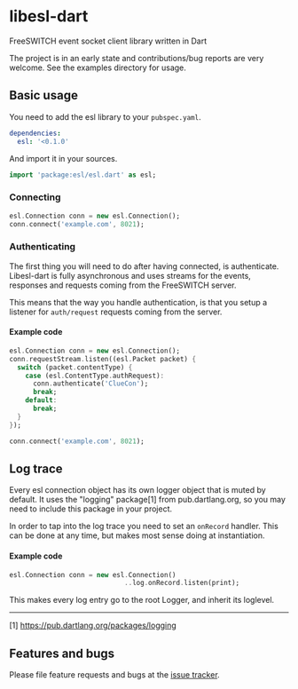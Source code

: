 # libesl-dart
FreeSWITCH event socket client library written in Dart

The project is in an early state and contributions/bug reports are very welcome.
See the examples directory for usage.

## Basic usage
You need to add the esl library to your `pubspec.yaml`.

```yaml
dependencies:
  esl: '<0.1.0'
```

And import it in your sources.

```dart
import 'package:esl/esl.dart' as esl;
```

### Connecting

```dart
esl.Connection conn = new esl.Connection();
conn.connect('example.com', 8021);
```

### Authenticating

The first thing you will need to do after having connected, is authenticate.
Libesl-dart is fully asynchronous and uses streams for the events, responses
and requests coming from the FreeSWITCH server.

This means that the way you handle authentication, is that you setup a listener
for `auth/request` requests coming from the server.

#### Example code
```dart
esl.Connection conn = new esl.Connection();
conn.requestStream.listen((esl.Packet packet) {
  switch (packet.contentType) {
    case (esl.ContentType.authRequest):
      conn.authenticate('ClueCon');
      break;
    default:
      break;
  }
});

conn.connect('example.com', 8021);
```



## Log trace

Every esl connection object has its own logger object that is muted by default.
It uses the "logging" package[1] from pub.dartlang.org, so you may need to
include this package in your project.

In order to tap into the log trace you need to set an `onRecord` handler.
This can be done at any time, but makes most sense doing at instantiation.

#### Example code
```dart
esl.Connection conn = new esl.Connection()
                             ..log.onRecord.listen(print);
```

This makes every log entry go to the root Logger, and inherit its loglevel.

------
[1] https://pub.dartlang.org/packages/logging

## Features and bugs

Please file feature requests and bugs at the [issue tracker][tracker].

[tracker]: https://github.com/rostgaard/libesl-dart/issues
